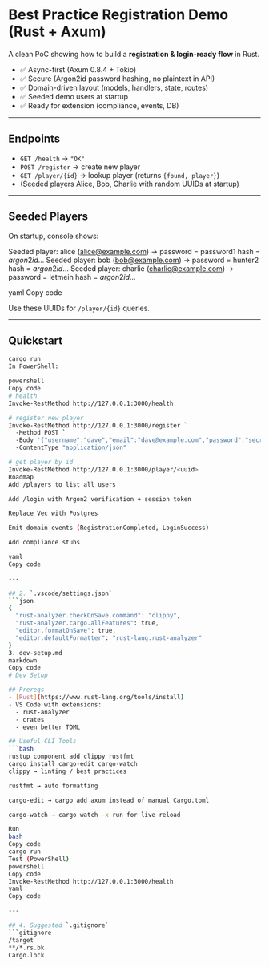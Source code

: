 # Best Practice Registration Demo (Rust + Axum)

A clean PoC showing how to build a **registration & login-ready flow** in Rust.

- ✅ Async-first (Axum 0.8.4 + Tokio)
- ✅ Secure (Argon2id password hashing, no plaintext in API)
- ✅ Domain-driven layout (models, handlers, state, routes)
- ✅ Seeded demo users at startup
- ✅ Ready for extension (compliance, events, DB)

---

## Endpoints

- `GET /health` → `"OK"`
- `POST /register` → create new player
- `GET /player/{id}` → lookup player (returns `{found, player}`)
- (Seeded players Alice, Bob, Charlie with random UUIDs at startup)

---

## Seeded Players

On startup, console shows:

Seeded player: alice (alice@example.com) -> <uuid>
password = password1
hash = $argon2id$...
Seeded player: bob (bob@example.com) -> <uuid>
password = hunter2
hash = $argon2id$...
Seeded player: charlie (charlie@example.com) -> <uuid>
password = letmein
hash = $argon2id$...

yaml
Copy code

Use these UUIDs for `/player/{id}` queries.

---

## Quickstart

```bash
cargo run
In PowerShell:

powershell
Copy code
# health
Invoke-RestMethod http://127.0.0.1:3000/health

# register new player
Invoke-RestMethod http://127.0.0.1:3000/register `
  -Method POST `
  -Body '{"username":"dave","email":"dave@example.com","password":"secret"}' `
  -ContentType "application/json"

# get player by id
Invoke-RestMethod http://127.0.0.1:3000/player/<uuid>
Roadmap
Add /players to list all users

Add /login with Argon2 verification + session token

Replace Vec with Postgres

Emit domain events (RegistrationCompleted, LoginSuccess)

Add compliance stubs

yaml
Copy code

---

## 2. `.vscode/settings.json`
```json
{
  "rust-analyzer.checkOnSave.command": "clippy",
  "rust-analyzer.cargo.allFeatures": true,
  "editor.formatOnSave": true,
  "editor.defaultFormatter": "rust-lang.rust-analyzer"
}
3. dev-setup.md
markdown
Copy code
# Dev Setup

## Prereqs
- [Rust](https://www.rust-lang.org/tools/install)
- VS Code with extensions:
  - rust-analyzer
  - crates
  - even better TOML

## Useful CLI Tools
```bash
rustup component add clippy rustfmt
cargo install cargo-edit cargo-watch
clippy → linting / best practices

rustfmt → auto formatting

cargo-edit → cargo add axum instead of manual Cargo.toml

cargo-watch → cargo watch -x run for live reload

Run
bash
Copy code
cargo run
Test (PowerShell)
powershell
Copy code
Invoke-RestMethod http://127.0.0.1:3000/health
yaml
Copy code

---

## 4. Suggested `.gitignore`
```gitignore
/target
**/*.rs.bk
Cargo.lock
